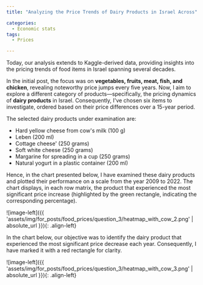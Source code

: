```yaml
---
title: "Analyzing the Price Trends of Dairy Products in Israel Across"

categories:
  - Economic stats 
tags:
  - Prices

---
```




Today, our analysis extends to Kaggle-derived data, providing insights into the pricing trends of food items in Israel spanning several decades.

In the initial post, the focus was on **vegetables, fruits, meat, fish, and chicken**, revealing noteworthy price jumps every five years. Now, I aim to explore a different category of products—specifically, the pricing dynamics of **dairy products** in Israel. Consequently, I've chosen six items to investigate, ordered based on their price differences over a 15-year period.

The selected dairy products under examination are: 


* Hard yellow cheese from cow's milk (100 g)
* Leben (200 ml)
* Cottage cheese' (250 grams)
* Soft white cheese (250 grams)
* Margarine for spreading in a cup (250 grams)
* Natural yogurt in a plastic container (200 ml)





Hence, in the chart presented below, I have examined these dairy products and plotted their performance on a scale from the year 2009 to 2022. The chart displays, in each row matrix, the product that experienced the most significant price increase (highlighted by the green rectangle, indicating the corresponding percentage).

![image-left]({{ 'assets/img/for_posts/food_prices/question_3/heatmap_with_cow_2.png' | absolute_url }}){: .align-left} 







In the chart below, our objective was to identify the dairy product that experienced the most significant price decrease each year. Consequently, I have marked it with a red rectangle for clarity.

![image-left]({{ 'assets/img/for_posts/food_prices/question_3/heatmap_with_cow_3.png' | absolute_url }}){: .align-left} 